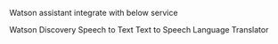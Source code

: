 Watson assistant integrate with below service

Watson Discovery
Speech to Text
Text to Speech
Language Translator
